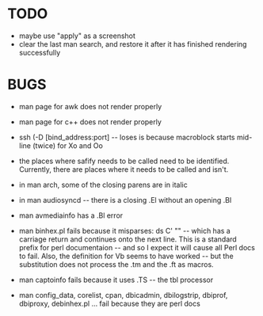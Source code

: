 #  TODO

- maybe use "apply" as a screenshot
- clear the last man search, and restore it after it has finished rendering successfully

# BUGS

- man page for awk does not render properly
- man page for c++ does not render properly
- ssh   (-D [bind_address:port] -- loses is because macroblock starts mid-line (twice) for Xo and Oo
- the places where safify needs to be called need to be identified.  Currently, there are places where it needs to be called and isn't.
- in man arch, some of the closing parens are in italic
- in man audiosyncd -- there is a closing .El without an opening .Bl
- man avmediainfo has a .Bl error

- man binhex.pl fails because it misparses: ds C' ""  -- which has a carriage return and continues onto the next line.  This is a standard
   prefix for perl documentaion -- and so I expect it will cause all Perl docs to fail.
   Also, the definition for Vb seems to have worked -- but the substitution does not process the .tm and the .ft as macros.
   
- man captoinfo fails because it uses .TS -- the tbl processor

- man config_data, corelist, cpan, dbicadmin, dbilogstrip, dbiprof, dbiproxy, debinhex.pl ... fail because they are perl docs
